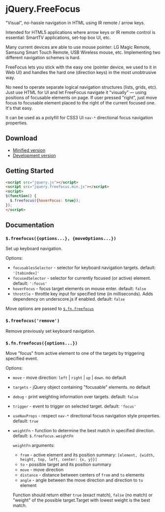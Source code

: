 # jQuery.FreeFocus

"Visual", no-hassle navigation in HTML using IR remote / arrow keys.

Intended for HTML5 applications where arrow keys or IR remote control is essential:
SmartTV applications, set-top box UI, etc.

Many current devices are able to use mouse pointer: LG Magic Remote, Samsung Smart Touch Remote,
USB Wireless mouse, etc. Implementing two different navigation schemes is hard.

FreeFocus lets you stick with the easy one (pointer device, we used to it in Web UI)
and handles the hard one (direction keys) in the most unobtrusive way.

No need to operate separate logical navigation structures (lists, grids, etc).
Just use HTML for UI and let FreeFocus navigate it "visually" — using positions of
focusable elements on page. If user pressed "right", just move focus to focusable
element placed to the right of the current focused one. It's that easy.

It can be used as a polyfill for CSS3 UI `nav-*` directional focus navigation properties.

## Download

- [Minified version](https://raw.github.com/Flamefork/freefocus/master/jquery.freefocus.min.js)
- [Development version](https://raw.github.com/Flamefork/freefocus/master/jquery.freefocus.js)

## Getting Started

```html
<script src="jquery.js"></script>
<script src="jquery.freefocus.min.js"></script>
<script>
$(function() {
  $.freefocus({hoverFocus: true});
});
</script>
```

## Documentation

### `$.freefocus({options...}, {moveOptions...})`

Set up keyboard navigation.

Options:

- `focusablesSelector` - selector for keyboard navigation targets. default: `'[tabindex]'`
- `focusedSelector` - selector for currently focused (or active) element. default: `':focus'`
- `hoverFocus` - focus target elements on mouse enter. default: `false`
- `throttle` - throttle key input for specified time (in milliseconds). Adds dependency on underscore.js if enabled. default: `false`

Move options are passed to [`$.fn.freefocus`](#fnfreefocusoptions)

### `$.freefocus('remove')`

Remove previously set keyboard navigation.

### `$.fn.freefocus({options...})`

Move "focus" from active element to one of the targets by triggering specified event.

Options:

- `move` - move direction: `left` | `right` | `up` | `down`. no default
- `targets` - jQuery object containing "focusable" elements. no default
- `debug` - print weighting information over targets. default: `false`
- `trigger` - event to trigger on selected target. default: `'focus'`
- `useNavProps` - respect `nav-*` directional focus navigation style properties. default: `true`
- `weightFn` - function to determine the best match in specified direction. default: `$.freefocus.weightFn`

    `weightFn` arguments:

    - `from` - active element and its position summary: `[element, {width, height, top, left, center: {x, y}}]`
    - `to` - possible target and its position summary
    - `move` - move direction
    - `distance` - distance between centers of `from` and `to` elements
    - `angle` - angle between the move direction and direction to `to` element

    Function should return either `true` (exact match), `false` (no match)
    or "weight" of the possible target.Target with lowest weight is the best match.
